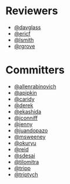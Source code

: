 Reviewers
=========

* [@davglass](https://github.com/davglass)
* [@ericf](https://github.com/ericf)
* [@lsmith](https://github.com/lsmith)
* [@rgrove](https://github.com/rgrove)

Committers
==========

* [@allenrabinovich](https://github.com/allenrabinovich)
* [@apipkin](https://github.com/apipkin)
* [@caridy](https://github.com/caridy)
* [@derek](https://github.com/derek)
* [@ekashida](https://github.com/ekashida)
* [@jconniff](https://github.com/jconniff)
* [@jenny](https://github.com/jenny)
* [@juandopazo](https://github.com/juandopazo)
* [@msweeney](https://github.com/msweeney)
* [@okuryu](https://github.com/okuryu)
* [@reid](https://github.com/reid)
* [@sdesai](https://github.com/sdesai)
* [@tilomitra](https://github.com/tilomitra)
* [@tripp](https://github.com/tripp)
* [@triptych](https://github.com/triptych)

